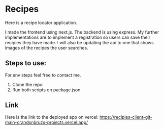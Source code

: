 # Recipes

Here is a recipe locator application.

I made the frontend using next.js. The backend is using express. My further implementations are to implement a registration so users can save their recipies they have made. I will also be updating the api to one that shows images of the recipes the user searches.

## Steps to use:

For.env steps feel free to contact me.

1. Clone the repo
2. Run both scripts on package.json


## Link

Here is the link to the deployed app on vercel: https://recipies-client-git-main-crandonbruzs-projects.vercel.app/
